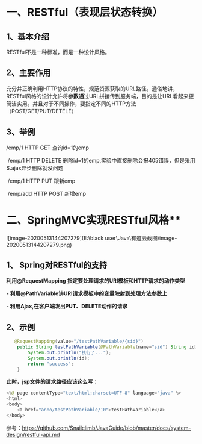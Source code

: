 # 一、RESTful（表现层状态转换）

## **1、基本介绍**

RESTful不是一种标准，而是一种设计风格。

## **2、主要作用**

充分并正确利用HTTP协议的特性，规范资源获取的URL路径。通俗地讲，RESTful风格的设计允许将**参数通**过URL拼接传到服务端，目的是让URL看起来更简洁实用。并且对于不同操作，要指定不同的HTTP方法（POST/GET/PUT/DETELE）

## **3、举例**

 /emp/1  HTTP GET    查询id=1的emp

​    /emp/1  HTTP DELETE   删除id=1的emp,实验中直接删除会报405错误，但是采用$.ajax异步删除就没问题

​    /emp/1  HTTP PUT   跟新emp

​    /emp/add  HTTP POST   新增emp



# 二、SpringMVC实现RESTful风格**

![image-20200513144207279](E:\black user\Java\有道云截图\image-20200513144207279.png)

## **1、** **Spring对RESTful的支持**

**利用@RequestMapping 指定要处理请求的URI模板和HTTP请求的动作类型**

**- 利用@PathVariable讲URI请求模板中的变量映射到处理方法参数上**

**- 利用Ajax,在客户端发出PUT、DELETE动作的请求**



## **2、示例**

```java
   @RequestMapping(value="/testPathVariable/{sid}")
    public String testPathVariable(@PathVariable(name="sid") String id){
        System.out.println("执行了...");
        System.out.println(id);
        return "success";
    }
```

**此时，jsp文件的请求路径应该这么写：**

```java
<%@ page contentType="text/html;charset=UTF-8" language="java" %>
<html>
<body>
    <a href="anno/testPathVariable/10">testPathVariable</a>
</body>
```



参考：https://github.com/Snailclimb/JavaGuide/blob/master/docs/system-design/restful-api.md